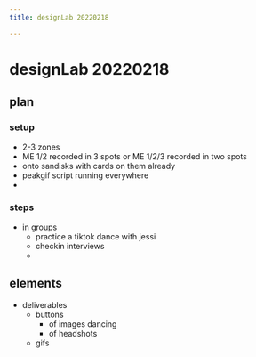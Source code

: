 ```yaml
---
title: designLab 20220218

---
```


# designLab 20220218


## plan

### setup
* 2-3 zones
* ME 1/2 recorded in 3 spots or ME 1/2/3 recorded in two spots
* onto sandisks with cards on them already
* peakgif script running everywhere
* 


### steps
* in groups
    * practice a tiktok dance with jessi
    * checkin interviews
    * 



## elements

* deliverables
    * buttons
        * of images dancing
        * of headshots
    * gifs

